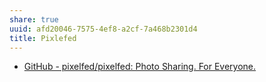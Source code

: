 ```yaml
---
share: true
uuid: afd20046-7575-4ef8-a2cf-7a468b2301d4
title: Pixlefed
---
```

* [GitHub - pixelfed/pixelfed: Photo Sharing. For Everyone.](https://github.com/pixelfed/pixelfed)